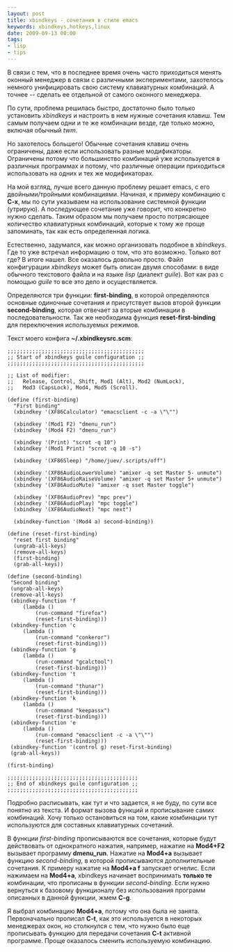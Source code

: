 ```yaml
---
layout: post
title: xbindkeys - сочетания в стиле emacs
keywords: xbindkeys,hotkeys,linux
date: 2009-09-13 00:00
tags:
- lisp
- tips
---
```

В связи с тем, что в последнее время очень часто приходиться менять оконный менеджер в связи с различными экспериментами, захотелось немного унифицировать свою систему клавиатурных комбинаций. А точнее -- сделать ее отдельной от самого оконного менеджера.

По сути, проблема решилась быстро, достаточно было только установить <em>xbindkeys</em> и настроить в нем нужные сочетания клавиш. Тем самым получаем одни и те же комбинации везде, где только можно, включая обычный <em>twm</em>.

Но захотелось большего! Обычные сочетания клавиш очень ограничены, даже если использовать разные модификаторы. Ограничены потому что большинство комбинаций уже используется в различных программах и потому, что различные операции приходиться использовать на одних и тех же модификаторах.

На мой взгляд, лучше всего данную проблему решает emacs, с его двойными/тройными комбинациями. Начиная, к примеру комбинацию с<strong> C-x</strong>, мы по сути указываем на использование системной функции (утрирую). А последующее сочетание уже говорит, что конкретно нужно сделать. Таким образом мы получаем просто потрясающее количество клавиатурных комбинаций, которые к тому же проще запоминать, так как есть определенная логика.

Естественно, задумался, как можно организовать подобное в <em>xbindkeys</em>. Где то уже встречал информацию о том, что это возможно. Только вот где? В итоге нашел. Все оказалось довольно просто. Файл конфигурации <em>xbindkeys</em> может быть описан двумя способами: в виде обычного текстового файла и на языке <em>lisp</em> (диалект <em>guile</em>). Вот как раз с помощью <em>guile</em> то все это дело и осуществляется.

Определяются три функции: <strong>first-binding</strong>, в которой определяются основные одиночные сочетания и присутствует вызов второй функции <strong>second-binding</strong>, которая отвечает за вторые комбинации в последовательности. Так же необходима функция <strong>reset-first-binding</strong> для переключения используемых режимов.

Текст моего конфига <strong>~/.xbindkeysrc.scm</strong>:

    ;;;;;;;;;;;;;;;;;;;;;;;;;;;;;;;;;;;;;;;;;;;;
    ;; Start of xbindkeys guile configuration ;;
    ;;;;;;;;;;;;;;;;;;;;;;;;;;;;;;;;;;;;;;;;;;;;

    ;; List of modifier:
    ;;   Release, Control, Shift, Mod1 (Alt), Mod2 (NumLock),
    ;;   Mod3 (CapsLock), Mod4, Mod5 (Scroll).

    (define (first-binding)
      "First binding"
      (xbindkey '(XF86Calculator) "emacsclient -c -a \"\"")

      (xbindkey '(Mod1 F2) "dmenu_run")
      (xbindkey '(Mod4 F2) "dmenu_run")

      (xbindkey '(Print) "scrot -q 10")
      (xbindkey '(Mod1 Print) "scrot -q 10 -s")

      (xbindkey '(XF86Sleep) "/home/juev/.scripts/off")

      (xbindkey '(XF86AudioLowerVolume) "amixer -q set Master 5- unmute")
      (xbindkey '(XF86AudioRaiseVolume) "amixer -q set Master 5+ unmute")
      (xbindkey '(XF86AudioMute) "amixer -q sset Master toggle")

      (xbindkey '(XF86AudioPrev) "mpc prev")
      (xbindkey '(XF86AudioPlay) "mpc toggle")
      (xbindkey '(XF86AudioNext) "mpc next")

      (xbindkey-function '(Mod4 a) second-binding))

    (define (reset-first-binding)
      "reset first binding"
      (ungrab-all-keys)
      (remove-all-keys)
      (first-binding)
      (grab-all-keys))

    (define (second-binding)
     "Second binding"
     (ungrab-all-keys)
     (remove-all-keys)
     (xbindkey-function 'f
         (lambda ()
             (run-command "firefox")
             (reset-first-binding)))
     (xbindkey-function 'c
         (lambda ()
             (run-command "conkeror")
             (reset-first-binding)))
     (xbindkey-function 'g
         (lambda ()
             (run-command "gcalctool")
             (reset-first-binding)))
     (xbindkey-function 't
         (lambda ()
             (run-command "thunar")
             (reset-first-binding)))
     (xbindkey-function 'k
         (lambda ()
             (run-command "keepassx")
             (reset-first-binding)))
     (xbindkey-function 'e
         (lambda ()
             (run-command "emacsclient -c -a \"\"")
             (reset-first-binding)))
     (xbindkey-function '(control g) reset-first-binding)
     (grab-all-keys))

    (first-binding)

    ;;;;;;;;;;;;;;;;;;;;;;;;;;;;;;;;;;;;;;;;;;
    ;; End of xbindkeys guile configuration ;;
    ;;;;;;;;;;;;;;;;;;;;;;;;;;;;;;;;;;;;;;;;;;

Подробно расписывать, как тут и что задается, я не буду, по сути все понятно из текста. И формат вызова функций и прописывание самих комбинаций. Хочу только остановиться на том, какие комбинации тут используются для составных клавиатурных сочетаний.

В функции <em>first-binding</em> прописываются все сочетания, которые будут действовать от однократного нажатия, например, нажатие на <strong>Mod4+F2</strong> вызывает программу <strong>dmenu_run</strong>. Нажатие на <strong>Mod4+a</strong> вызывает функцию <em>second-binding</em>, в которой прописываются дополнительные сочетания. К примеру нажатие на <strong>Mod4+a f</strong> запускает огнелис. Если нажимаем на <strong>Mod4+a</strong>, xbindkeys начинает воспринимать <strong>только те</strong> комбинации, что прописаны в функции <em>second-binding</em>. Если нужно вернуться к базовому функционалу без использования программ описанных в данной функции, жмем <strong>C-g</strong>.

Я выбрал комбинацию <strong>Mod4+a</strong>, потому что она была не занята. Первоначально прописал <strong>C-t</strong>, как это используется в некоторых менеджерах окон, но столкнулся с тем, что нужно было еще прописывать функцию для передачи сочетания <strong>C-t</strong> активной программе. Проще оказалось сменить используемую комбинацию.
